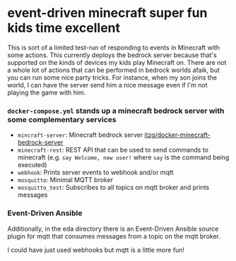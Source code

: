 # event-driven minecraft super fun kids time excellent

This is sort of a limited test-run of responding to events in Minecraft with some actions. This currently deploys the bedrock server because that's supported on the kinds of devices my kids play Minecraft on. There are not a whole lot of actions that can be performed in bedrock worlds afaik, but you can run some nice party tricks. For instance, when my son joins the world, I can have the server send him a nice message even if I'm not playing the game with him.

### `docker-compose.yml` stands up a minecraft bedrock server with some complementary services
  - `mincraft-server`: Minecraft bedrock server  [itzg/docker-minecraft-bedrock-server](https://github.com/itzg/docker-minecraft-bedrock-server) 
  - `minecraft-rest`: REST API that can be used to send commands to minecraft (e.g. `say Welcome, new user!` where `say` is the command being executed)
  - `webhook`: Prints server events to webhook and/or mqtt
  - `mosquitto`: Minimal MQTT broker
  - `mosquitto_test`: Subscribes to all topics on mqtt broker and prints messages

### Event-Driven Ansible

Additionally, in the eda directory there is an Event-Driven Ansible source plugin for mqtt that consumes messages from a topic on the mqtt broker. 

I could have just used webhooks but mqtt is a little more fun!
